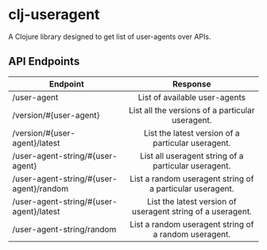 # clj-useragent

A Clojure library designed to get list of user-agents over APIs.

## API Endpoints

| Endpoint                                 | Response                                                    |
| -----------------------------------------|:-----------------------------------------------------------:|
| /user-agent                              | List of available user-agents                               |
| /version/#{user-agent}                   | List all the versions of a particular useragent.            |
| /version/#{user-agent}/latest            | List the latest version of a particular useragent.          |
| /user-agent-string/#{user-agent}         | List all useragent string of a particular useragent.        |
| /user-agent-string/#{user-agent}/random  | List a random useragent string of a particular useragent.   |
| /user-agent-string/#{user-agent}/latest  | List the latest version of useragent string of a useragent. |
| /user-agent-string/random                | List a random useragent string of a random useragent.       |
